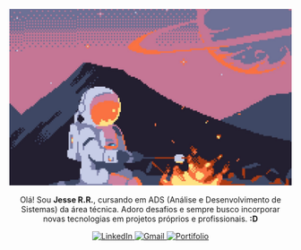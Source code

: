 ![alt text](astronaut-1757802428660-4845.jpg)

<div style="max-width: 600px; margin: auto;">
    <p style="text-align: center;">
        Olá! Sou <strong>Jesse R.R.</strong>, cursando em ADS (Análise e Desenvolvimento de Sistemas) da área técnica. Adoro desafios e sempre busco incorporar novas tecnologias em projetos próprios e profissionais. <strong>:D</strong>
    </p>
    <p style="text-align: center;">
        <a href="https://www.linkedin.com/in/jesse-rr">
            <img src="https://img.shields.io/badge/LinkedIn-ffffff?style=for-the-badge&logo=linkedin&logoColor=0A66C2" alt="LinkedIn" />
        </a>
        <a href="mailto:jessericardorogerio@gmail.com">
            <img src="https://img.shields.io/badge/Gmail-ffffff?style=for-the-badge&color=ffffff&labelColor=ffffff" alt="Gmail" />
        </a>
        <a href="./">
            <img src="https://img.shields.io/badge/Portifolio-ffffff?style=for-the-badge&color=ffffff&labelColor=ffffff" alt="Portifolio" />
        </a>
    </p>
</div>
